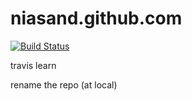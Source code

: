 # niasand.github.com

[![Build Status](https://travis-ci.org/niasand/niasand.github.com.svg?branch=blog)](https://travis-ci.org/niasand/niasand.github.com)


travis learn


rename the repo (at local)
